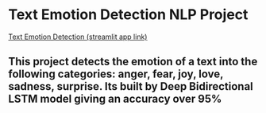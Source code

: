# Text Emotion Detection NLP Project

[Text Emotion Detection (streamlit app link)](https://text-emotion-detection.streamlit.app/)

## This project detects the emotion of a text into the following categories: anger, fear, joy, love, sadness, surprise. Its built by Deep Bidirectional LSTM model giving an accuracy over 95%